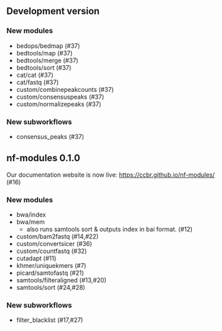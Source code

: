## Development version

### New modules

- bedops/bedmap (#37)
- bedtools/map (#37)
- bedtools/merge (#37)
- bedtools/sort (#37)
- cat/cat (#37)
- cat/fastq (#37)
- custom/combinepeakcounts (#37)
- custom/consensuspeaks (#37)
- custom/normalizepeaks (#37)

### New subworkflows

- consensus_peaks (#37)

## nf-modules 0.1.0

Our documentation website is now live: <https://ccbr.github.io/nf-modules/> (#16)

### New modules

- bwa/index
- bwa/mem
  - also runs samtools sort & outputs index in bai format. (#12)
- custom/bam2fastq (#14,#22)
- custom/convertsicer (#36)
- custom/countfastq (#32)
- cutadapt (#11)
- khmer/uniquekmers (#7)
- picard/samtofastq (#21)
- samtools/filteraligned (#13,#20)
- samtools/sort (#24,#28)

### New subworkflows

- filter_blacklist (#17,#27)
